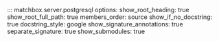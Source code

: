 
::: matchbox.server.postgresql
    options:
        show_root_heading: true
        show_root_full_path: true
        members_order: source
        show_if_no_docstring: true
        docstring_style: google
        show_signature_annotations: true
        separate_signature: true
        show_submodules: true